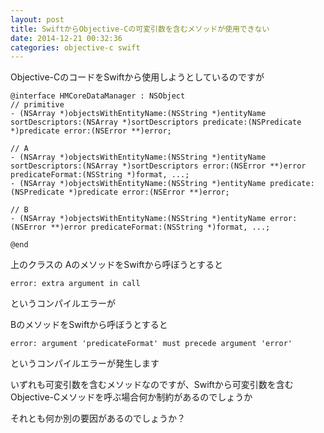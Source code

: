 ```yaml
---
layout: post
title: SwiftからObjective-Cの可変引数を含むメソッドが使用できない
date: 2014-12-21 00:32:36
categories: objective-c swift
---
```

<!-- {% raw %} -->
<p>Objective-CのコードをSwiftから使用しようとしているのですが</p>

<pre><code>@interface HMCoreDataManager : NSObject
// primitive
- (NSArray *)objectsWithEntityName:(NSString *)entityName sortDescriptors:(NSArray *)sortDescriptors predicate:(NSPredicate *)predicate error:(NSError **)error;

// A
- (NSArray *)objectsWithEntityName:(NSString *)entityName sortDescriptors:(NSArray *)sortDescriptors error:(NSError **)error predicateFormat:(NSString *)format, ...;
- (NSArray *)objectsWithEntityName:(NSString *)entityName predicate:(NSPredicate *)predicate error:(NSError **)error;

// B
- (NSArray *)objectsWithEntityName:(NSString *)entityName error:(NSError **)error predicateFormat:(NSString *)format, ...;

@end
</code></pre>

<p>上のクラスの
AのメソッドをSwiftから呼ぼうとすると</p>

<pre><code>error: extra argument in call
</code></pre>

<p>というコンパイルエラーが</p>

<p>BのメソッドをSwiftから呼ぼうとすると</p>

<pre><code>error: argument 'predicateFormat' must precede argument 'error'
</code></pre>

<p>というコンパイルエラーが発生します</p>

<p>いずれも可変引数を含むメソッドなのですが、Swiftから可変引数を含むObjective-Cメソッドを呼ぶ場合何か制約があるのでしょうか</p>

<p>それとも何か別の要因があるのでしょうか？</p>
<!-- {% endraw %} -->

